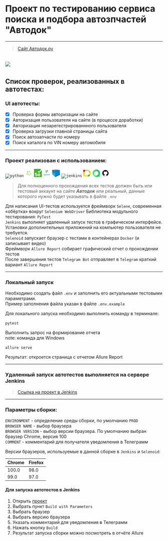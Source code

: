 # Проект по тестированию сервиса поиска и подбора автозпчастей "Автодок"    

----
> [Сайт Автодок.ру](https://www.autodoc.ru/)   
> 
![](https://github.com/MDN78/qa_guru_python_10_15/blob/master/assets/autodoc_main_page.PNG)  
----
## Список проверок, реализованных в автотестах:  

### UI автотесты:  
- [x] Проверка формы авторизации на сайте
- [x] Авторизация пользователя на сайте (в процессе доработки)  
- [x] Авторизация незарегестрированнного пользователя
- [x] Проверка загрузки главной страницы сайта
- [x] Поиск автозапчасти по номеру
- [x] Поиск каталога по VIN номеру автомобиля

----
### Проект реализован с использованием:  
<p  align="left">
<code><img width="5%" title="python" src="https://cdn.jsdelivr.net/gh/devicons/devicon@latest/icons/python/python-original.svg"></code>
<code><img width="5%" title="selene" src="https://github.com/MDN78/MDN78/blob/main/assets/selene.png"></code>
<code><img width="5%" title="selenium" src="https://github.com/MDN78/MDN78/blob/main/assets/selenium.png"></code>
<code><img width="5%" title="pytest" src="https://github.com/MDN78/MDN78/blob/main/assets/pytest.png"></code>
<code><img width="5%" title="selenoid" src="https://github.com/MDN78/MDN78/blob/main/assets/selenoid.png"></code>
<code><img width="5%" title="jenkins" src="https://cdn.jsdelivr.net/gh/devicons/devicon@latest/icons/jenkins/jenkins-original.svg"></code>
<code><img width="5%" title="allure" src="https://github.com/MDN78/MDN78/blob/main/assets/allure_report.png"></code>
<code><img width="5%" title="allure" src="https://github.com/MDN78/MDN78/blob/main/assets/allure_testops.png"></code>
<code><img width="5%" title="github" src="https://github.com/MDN78/MDN78/blob/main/assets/github.png"></code>  

> Для полноценного прохождения всех тестов должен быть или тестовый аккаунт на сайте ***Автодок*** или реальный, данные которого нужно будет указывать в файле
`.env`  
> 
Для написания UI-тестов используется фреймворк `Selene`, современная «обёртка» вокруг `Selenium WebDriver`
Библиотека модульного тестирования: `PyTest`  
`Jenkins` выполняет удаленный запуск тестов в графическом интерфейсе. Установки дополнительных приложений на компьютер пользователя не требуется.  
`Selenoid` запускает браузер с тестами в контейнерах `Docker` (и записывает видео)  
Фреймворк `Allure Report` собирает графический отчет о прохождении тестов  
После завершения тестов `Telegram Bot` отправляет в `Telegram` краткий вариант `Allure Report`  

----
### Локальный запуск  
Необходимо создать файл `.env` и заполнить его актуальными тестовыми параметрами.  
Пример заполнения файла указан в файле `.env.example`

Для локального запуска необходимо выполнить команду в терминале:  
```commandline
pytest
```
Выполнить запрос на формирование отчета  
note: команда для Windows  
```commandline
allure serve
```

Результат: откроется страница с отчетом Allure Report



----

### Удаленный запуск автотестов выполняется на сервере Jenkins  
> <a target="_blank" href="https://jenkins.autotests.cloud/job/C10_MDN782007_qa_guru_python_10_15/">Ссылка на проект в Jenkins</a>

----
### Параметры сборки:

`ENVIRONMENT` - определение среды сборки, по умолчанию `PROD`  
`BROWSER NAME` - выбор браузера  
`BROWSER VERSION` - выбор версии браузера. По умолчанию выбран браузер Chrome, версия 100  
`COMMENT` - комментарий для получателя уведомления в Телеграмм  

Версии браузеров, используемые в данной сборке в `Jenkins` и `Selenoid`:  

| Chrome | Firefox |
|--------|---------|
| 100.0  | 98.0    |
| 99.0   | 97.0    |

#### Для запуска автотестов в Jenkins

1. Открыть <a target="_blank" href="https://jenkins.autotests.cloud/job/C10_MDN782007_qa_guru_python_10_15/">проект</a>
2. Выбрать пункт `Build with Parameters`
3. Выбрать браузер
4. Выбрать версию браузера
4. Указать комментарий для уведомления в Телеграмм
5. Нажать кнопку `Build`
6. Результат запуска сборки можно посмотреть в отчёте Allure

